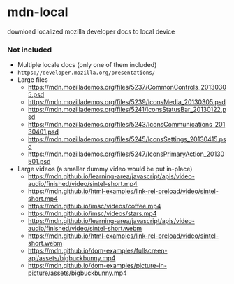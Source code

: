 # mdn-local
download localized mozilla developer docs to local device

### Not included
* Multiple locale docs (only one of them included)
* `https://developer.mozilla.org/presentations/`
* Large files
    * <https://mdn.mozillademos.org/files/5237/CommonControls_20130305.psd>
    * <https://mdn.mozillademos.org/files/5239/IconsMedia_20130305.psd>
    * <https://mdn.mozillademos.org/files/5241/IconsStatusBar_20130122.psd>
    * <https://mdn.mozillademos.org/files/5243/IconsCommunications_20130401.psd>
    * <https://mdn.mozillademos.org/files/5245/IconsSettings_20130415.psd>
    * <https://mdn.mozillademos.org/files/5247/IconsPrimaryAction_20130501.psd>
* Large videos (a smaller dummy video would be put in-place)
    * <https://mdn.github.io/learning-area/javascript/apis/video-audio/finished/video/sintel-short.mp4>
    * <https://mdn.github.io/html-examples/link-rel-preload/video/sintel-short.mp4>
    * <https://mdn.github.io/imsc/videos/coffee.mp4>
    * <https://mdn.github.io/imsc/videos/stars.mp4>
    * <https://mdn.github.io/learning-area/javascript/apis/video-audio/finished/video/sintel-short.webm>
    * <https://mdn.github.io/html-examples/link-rel-preload/video/sintel-short.webm>
    * <https://mdn.github.io/dom-examples/fullscreen-api/assets/bigbuckbunny.mp4>
    * <https://mdn.github.io/dom-examples/picture-in-picture/assets/bigbuckbunny.mp4>
